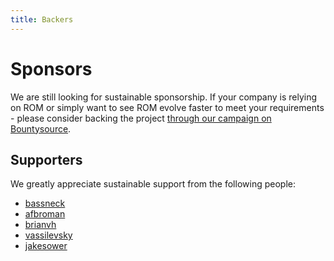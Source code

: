 ```yaml
---
title: Backers
---
```


# Sponsors

We are still looking for sustainable sponsorship. If your company is relying on
ROM or simply want to see ROM evolve faster to meet your requirements - please
consider backing the project [through our campaign on Bountysource](https://salt.bountysource.com/teams/rom-rb).

## Supporters

We greatly appreciate sustainable support from the following people:

* [bassneck](https://github.com/bassneck)
* [afbroman](https://github.com/afbroman)
* [brianvh](https://github.com/brianvh)
* [vassilevsky](https://github.com/vassilevsky)
* [jakesower](https://github.com/jakesower)
